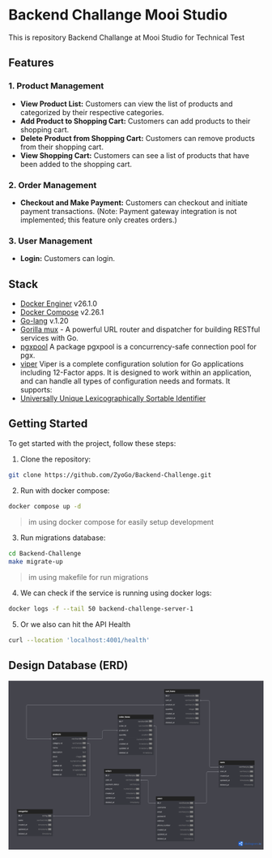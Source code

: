 # Backend Challange Mooi Studio

This is repository Backend Challange at Mooi Studio for Technical Test

## Features

### 1. Product Management

- **View Product List:** Customers can view the list of products and categorized by their respective categories.
- **Add Product to Shopping Cart:** Customers can add products to their shopping cart.
- **Delete Product from Shopping Cart:** Customers can remove products from their shopping cart.
- **View Shopping Cart:** Customers can see a list of products that have been added to the shopping cart.

### 2. Order Management

- **Checkout and Make Payment:** Customers can checkout and initiate payment transactions. (Note: Payment gateway integration is not implemented; this feature only creates orders.)

### 3. User Management

- **Login:** Customers can login.

## Stack

- [Docker Enginer](https://docs.docker.com/engine/) v26.1.0
- [Docker Compose](https://docs.docker.com/compose/) v2.26.1
- [Go-lang](https://go.dev/) v.1.20
- [Gorilla mux](https://github.com/gorilla/mux) - A powerful URL router and dispatcher for building RESTful services with Go.
- [pgxpool](https://pkg.go.dev/github.com/jackc/pgx/v5/pgxpool) A package pgxpool is a concurrency-safe connection pool for pgx.
- [viper](https://github.com/spf13/viper) Viper is a complete configuration solution for Go applications including 12-Factor apps. It is designed to work within an application, and can handle all types of configuration needs and formats. It supports:
- [Universally Unique Lexicographically Sortable Identifier](https://github.com/oklog/ulid)

## Getting Started

To get started with the project, follow these steps:

1. Clone the repository:

```bash
git clone https://github.com/ZyoGo/Backend-Challenge.git
```

2. Run with docker compose:

```bash
docker compose up -d
```

> im using docker compose for easily setup development

3. Run migrations database:

```bash
cd Backend-Challenge
make migrate-up
```

> im using makefile for run migrations

4. We can check if the service is running using docker logs:

```bash
docker logs -f --tail 50 backend-challenge-server-1
```

5. Or we also can hit the API Health

```bash
curl --location 'localhost:4001/health'
```

## Design Database (ERD)

![Database Design](docs/img/design_db.png)

